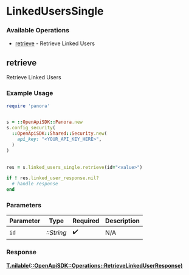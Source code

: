 # LinkedUsersSingle


### Available Operations

* [retrieve](#retrieve) - Retrieve Linked Users

## retrieve

Retrieve Linked Users

### Example Usage

```ruby
require 'panora'


s = ::OpenApiSDK::Panora.new
s.config_security(
  ::OpenApiSDK::Shared::Security.new(
    api_key: "<YOUR_API_KEY_HERE>",
  )
)

    
res = s.linked_users_single.retrieve(id="<value>")

if ! res.linked_user_response.nil?
  # handle response
end

```

### Parameters

| Parameter          | Type               | Required           | Description        |
| ------------------ | ------------------ | ------------------ | ------------------ |
| `id`               | *::String*         | :heavy_check_mark: | N/A                |


### Response

**[T.nilable(::OpenApiSDK::Operations::RetrieveLinkedUserResponse)](../../models/operations/retrievelinkeduserresponse.md)**

